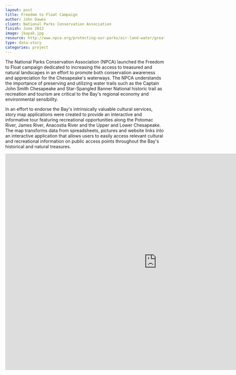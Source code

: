 ```yaml
---
layout: post
title: Freedom to Float Campaign
author: John Dawes
client: National Parks Conservation Association
finish: June 2013
image: jkayak.jpg
resource: http://www.npca.org/protecting-our-parks/air-land-water/great-waters/freedomtofloat/
type: data-story
categories: project
---
```


The National Parks Conservation Association (NPCA) launched the Freedom to Float campaign dedicated to increasing the access to treasured and natural landscapes in an effort to promote both conservation awareness and appreciation for the Chesapeake's waterways. The NPCA understands the importance of preserving and utilizing water trails such as the Captain John Smith Chesapeake and Star-Spangled Banner National historic trail as recreation and tourism are critical to the Bay's regional economy and environmental sensibility.

In an effort to endorse the Bay's intrinsically valuable cultural services, story map applications were created to provide an interactive and informative tour featuring recreational opportunities along the Potomac River, James River, Anacostia River and the Upper and Lower Chesapeake. The map transforms data from spreadsheets, pictures and website links into an interactive application that allows users to easily access relevant cultural and recreational information on public access points throughout the Bay's historical and natural treasures.

<iframe style="width: 960px; height: 687px;" src="http://chesapeakec.maps.arcgis.com/home/webmap/embedGallery.html?displayapps=true&amp;displayinline=true&amp;group=d72d34f3cbb54db490a2c1dfb2173d00" height="240" width="320" frameborder="0" scrolling="no"></iframe>